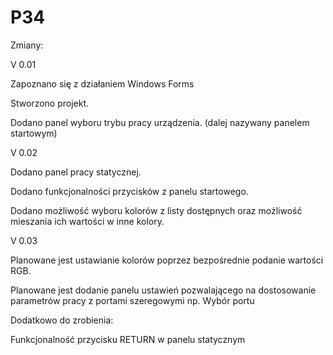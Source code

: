 # P34
Zmiany:

V 0.01 

Zapoznano się z działaniem Windows Forms 

Stworzono projekt.

Dodano panel wyboru trybu pracy urządzenia. (dalej nazywany panelem startowym)


V 0.02

Dodano panel pracy statycznej.

Dodano funkcjonalności przycisków z panelu startowego.

Dodano możliwość wyboru kolorów z listy dostępnych oraz możliwość mieszania ich wartości w inne kolory.


V 0.03 

Planowane jest ustawianie kolorów poprzez bezpośrednie podanie wartości RGB.

Planowane jest dodanie panelu ustawień pozwalającego na dostosowanie parametrów pracy z portami szeregowymi np. Wybór portu

Dodatkowo do zrobienia:

Funkcjonalność przycisku RETURN w panelu statycznym
